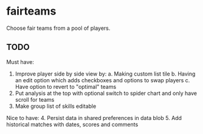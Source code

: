 # fairteams

Choose fair teams from a pool of players.

## TODO
Must have:
1. Improve player side by side view by:
  a. Making custom list tile
  b. Having an edit option which adds checkboxes and options to swap players
  c. Have option to revert to "optimal" teams
2. Put analysis at the top with optional switch to spider chart and only have scroll for teams
3. Make group list of skills editable

Nice to have:
4. Persist data in shared preferences in data blob
5. Add historical matches with dates, scores and comments
